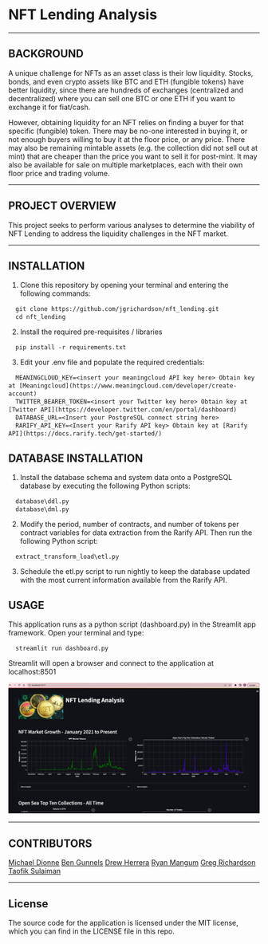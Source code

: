 # NFT Lending Analysis

---

## BACKGROUND

A unique challenge for NFTs as an asset class is their low liquidity. Stocks, bonds, and even crypto assets like BTC and ETH (fungible tokens) have better liquidity, since there are hundreds of exchanges (centralized and decentralized) where you can sell one BTC or one ETH if you want to exchange it for fiat/cash.

However, obtaining liquidity for an NFT  relies on finding a buyer for that specific (fungible) token. There may be no-one interested in buying it, or not enough buyers willing to buy it at the floor price, or any price. There may also be remaining mintable assets (e.g. the collection did not sell out at mint) that are cheaper than the price you want to sell it for post-mint. It may also be available for sale on multiple marketplaces, each with their own floor price and trading volume.

---

## PROJECT OVERVIEW

This project seeks to perform various analyses to determine the viability of NFT Lending to address the liquidity challenges in the NFT market.

---

## INSTALLATION

1. Clone this repository by opening your terminal and entering the following commands:

```
  git clone https://github.com/jgrichardson/nft_lending.git
  cd nft_lending
```

2. Install the required pre-requisites / libraries

```
  pip install -r requirements.txt
```

3. Edit your .env file and populate the required credentials:


```
  MEANINGCLOUD_KEY=<insert your meaningcloud API key here> Obtain key at [Meaningcloud](https://www.meaningcloud.com/developer/create-account)
  TWITTER_BEARER_TOKEN=<insert your Twitter key here> Obtain key at [Twitter API](https://developer.twitter.com/en/portal/dashboard)
  DATABASE_URL=<Insert your PostgreSQL connect string here>
  RARIFY_API_KEY=<Insert your Rarify API key> Obtain key at [Rarify API](https://docs.rarify.tech/get-started/)
```

## DATABASE INSTALLATION

1. Install the database schema and system data onto a PostgreSQL database by executing the following Python scripts:

```
  database\ddl.py
  database\dml.py
```

2. Modify the period, number of contracts, and number of tokens per contract variables for data extraction from the Rarify API.  Then run the following Python script:

```
  extract_transform_load\etl.py
```

3. Schedule the etl.py script to run nightly to keep the database updated with the most current information available from the Rarify API.


## USAGE

This application runs as a python script (dashboard.py) in the Streamlit app framework. Open your terminal and type:

```
  streamlit run dashboard.py
```

Streamlit will open a browser and connect to the application at localhost:8501

![NFT Lending Dashboard](images/dashboard_screenshot.png)

---

## CONTRIBUTORS

[Michael Dionne](https://github.com/DigitalGoldRush)
[Ben Gunnels](https://github.com/miltiades-the-general)
[Drew Herrera](https://github.com/drew94591)
[Ryan Mangum](https://github.com/rrmangum)
[Greg Richardson](https://github.com/jgrichardson)
[Taofik Sulaiman](https://github.com/tosulai2)

---

## License

The source code for the application is licensed under the MIT license, which you can find in the LICENSE file in this repo.


